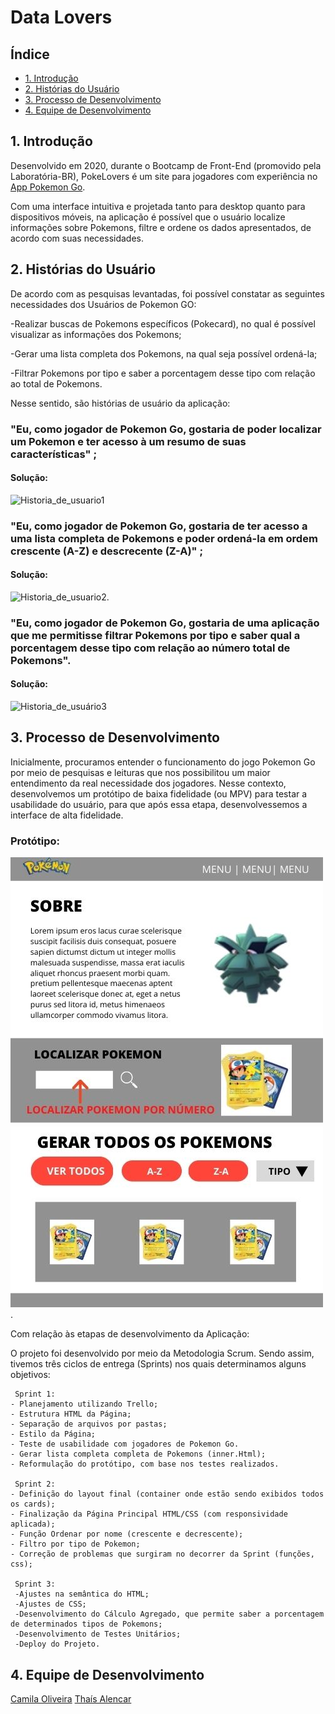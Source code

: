 # Data Lovers


## Índice

* [1. Introdução](#1-introdução)
* [2. Histórias do Usuário](#2-histórias-do-usuário)
* [3. Processo de Desenvolvimento](#3-processo-de-desenvolvimento)
* [4. Equipe de Desenvolvimento](#equipe-de-desenvolvimento)

## 1. Introdução

  Desenvolvido em 2020, durante o Bootcamp de Front-End (promovido pela Laboratória-BR),  PokeLovers é um site para jogadores com experiência no [App Pokemon Go](https://pt.wikipedia.org/wiki/Pok%C3%A9mon_GO#:~:text=Niantic%2C%20Inc.,-Compositor(es)&text=Pok%C3%A9mon%20GO%20%C3%A9%20um%20jogo,realidade%20aumentada%20voltado%20para%20smartphones.&text=Foi%2Dlhe%20creditada%20a%20populariza%C3%A7%C3%A3o,e%20movimentando%20os%20neg%C3%B3cios%20locais.).

  Com uma interface intuitiva e projetada tanto para desktop quanto para dispositivos móveis, na aplicação é possível que o usuário localize informações sobre Pokemons, filtre e ordene os dados apresentados, de acordo com suas necessidades.
  
  
## 2. Histórias do Usuário
  
  De acordo com as pesquisas levantadas, foi possível constatar as seguintes necessidades dos Usuários de Pokemon GO:
  
  -Realizar buscas de Pokemons específicos (Pokecard), no qual é possível visualizar as informações dos Pokemons;
  
  -Gerar uma lista completa dos Pokemons, na qual seja possível ordená-la;
  
  -Filtrar Pokemons por tipo e saber a porcentagem desse tipo com relação ao total de Pokemons.
  
  Nesse sentido, são histórias de usuário da aplicação:
  
  
  ### "Eu, como jogador de Pokemon Go, gostaria de poder localizar um Pokemon e ter acesso à um resumo de suas características" ;
  
  #### Solução:
  
 ![Historia_de_usuario1](https://github.com/cbalieiro/SAP005-data-lovers/blob/master/src/img/hist%C3%B3ria%20de%20usu%C3%A1rio%201.jpg)
  
  
  
  ### "Eu, como jogador de Pokemon Go, gostaria de ter acesso a uma lista completa de Pokemons e poder ordená-la em ordem crescente (A-Z) e descrecente (Z-A)" ;
  
   #### Solução:
   
   ![Historia_de_usuario2](https://github.com/cbalieiro/SAP005-data-lovers/blob/master/src/img/historia%20de%20usu%C3%A1rio2.jpg).
   
  
  ### "Eu, como jogador de Pokemon Go, gostaria de uma aplicação que me permitisse filtrar Pokemons por tipo e saber qual a porcentagem desse tipo com relação ao número total de Pokemons".
  
  #### Solução:
  
  ![Historia_de_usuário3](https://github.com/cbalieiro/SAP005-data-lovers/blob/master/src/img/historia%20de%20usu%C3%A1rio3.jpg)
  

## 3. Processo de Desenvolvimento

Inicialmente, procuramos entender o funcionamento do jogo Pokemon Go por meio de pesquisas e leituras que nos possibilitou um maior entendimento da real necessidade dos jogadores.
Nesse contexto, desenvolvemos um protótipo de baixa fidelidade (ou MPV) para testar a usabilidade do usuário, para que após essa etapa, desenvolvessemos a interface de alta fidelidade.



### Protótipo:



![MVP Funcionalidade](src/img/prototipo-site.jpg).
 	
Com relação às etapas de desenvolvimento da Aplicação:
   
O projeto foi desenvolvido por meio da Metodologia Scrum. Sendo assim, tivemos três ciclos de entrega (Sprints) nos quais determinamos alguns objetivos:
   
 	 Sprint 1:
	- Planejamento utilizando Trello;
	- Estrutura HTML da Página;
	- Separação de arquivos por pastas;
	- Estilo da Página;
	- Teste de usabilidade com jogadores de Pokemon Go.
	- Gerar lista completa completa de Pokemons (inner.Html);
	- Reformulação do protótipo, com base nos testes realizados.

	 Sprint 2:
	- Definição do layout final (container onde estão sendo exibidos todos os cards);
	- Finalização da Página Principal HTML/CSS (com responsividade aplicada);
	- Função Ordenar por nome (crescente e decrescente);
	- Filtro por tipo de Pokemon;
 	- Correção de problemas que surgiram no decorrer da Sprint (funções, css);

	 Sprint 3:
	 -Ajustes na semântica do HTML;
	 -Ajustes de CSS;
	 -Desenvolvimento do Cálculo Agregado, que permite saber a porcentagem de determinados tipos de Pokemons;
	 -Desenvolvimento de Testes Unitários;
	 -Deploy do Projeto.

## 4. Equipe de Desenvolvimento

[Camila Oliveira](https://github.com/cbalieiro)
[Thaís Alencar](https://github.com/alencartha)

  
